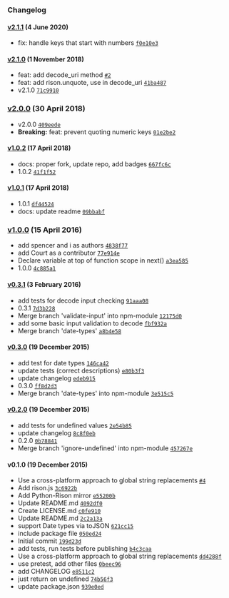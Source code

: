 ### Changelog

#### [v2.1.1](https://github.com/w33ble/rison-node/compare/v2.1.0...v2.1.1) (4 June 2020)
- fix: handle keys that start with numbers [`f0e10e3`](https://github.com/w33ble/rison-node/commit/f0e10e377bc328bfeb82e74c6498394612e6e4e6)

#### [v2.1.0](https://github.com/w33ble/rison-node/compare/v2.0.0...v2.1.0) (1 November 2018)
- feat: add decode_uri method [`#2`](https://github.com/w33ble/rison-node/pull/2)
- feat: add rison.unquote, use in decode_uri [`41ba487`](https://github.com/w33ble/rison-node/commit/41ba487d05ba623ce8bcde5da96517df61e2e7ff)
- v2.1.0 [`71c9910`](https://github.com/w33ble/rison-node/commit/71c991021497c9ad229b289b6a4bd72672855c50)

### [v2.0.0](https://github.com/w33ble/rison-node/compare/v1.0.2...v2.0.0) (30 April 2018)
- v2.0.0 [`409eede`](https://github.com/w33ble/rison-node/commit/409eedecda2ced49f31c57bfe250ddefd24b5cfe)
- **Breaking:** feat: prevent quoting numeric keys [`01e2be2`](https://github.com/w33ble/rison-node/commit/01e2be2fb546fdeea9f68cd5fd9087660cc1802c)

#### [v1.0.2](https://github.com/w33ble/rison-node/compare/v1.0.1...v1.0.2) (17 April 2018)
- docs: proper fork, update repo, add badges [`667fc6c`](https://github.com/w33ble/rison-node/commit/667fc6cd6a3ef4022228dd5de6f1d8a28b153eba)
- 1.0.2 [`41f1f52`](https://github.com/w33ble/rison-node/commit/41f1f528c4102553fa55d3a7ee54ba5b1f312eeb)

#### [v1.0.1](https://github.com/w33ble/rison-node/compare/v1.0.0...v1.0.1) (17 April 2018)
- 1.0.1 [`df44524`](https://github.com/w33ble/rison-node/commit/df44524cc91690a4f1bd425ae434c6cc7e3fb6e0)
- docs: update readme [`09bbabf`](https://github.com/w33ble/rison-node/commit/09bbabf3959d77bf26caa84f7221b3625992d27c)

### [v1.0.0](https://github.com/w33ble/rison-node/compare/v0.3.1...v1.0.0) (15 April 2016)
- add spencer and i as authors [`4838f77`](https://github.com/w33ble/rison-node/commit/4838f77084905fc2afe5b7aca793dfdc86302aa6)
- add Court as a contributor [`77e914e`](https://github.com/w33ble/rison-node/commit/77e914ea6d80915577cadbc26f1ebbbdece2dde3)
- Declare variable at top of function scope in next() [`a3ea585`](https://github.com/w33ble/rison-node/commit/a3ea585d9417c00747ff04a74732bfd6e4f40b3e)
- 1.0.0 [`4c885a1`](https://github.com/w33ble/rison-node/commit/4c885a1db1b3416186700c0556d06c0df7d3baef)

#### [v0.3.1](https://github.com/w33ble/rison-node/compare/v0.3.0...v0.3.1) (3 February 2016)
- add tests for decode input checking [`91aaa08`](https://github.com/w33ble/rison-node/commit/91aaa08518a1751f79456604c63810477381679d)
- 0.3.1 [`7d3b228`](https://github.com/w33ble/rison-node/commit/7d3b22813ba328240733c9316fcbe5322f23d061)
- Merge branch 'validate-input' into npm-module [`12175d0`](https://github.com/w33ble/rison-node/commit/12175d0429fc3f872e0dbbc1aecadc5a26f2f65b)
- add some basic input validation to decode [`fbf932a`](https://github.com/w33ble/rison-node/commit/fbf932a6bc98161ba46190c6906988671b4b1abe)
- Merge branch 'date-types' [`a8b4e58`](https://github.com/w33ble/rison-node/commit/a8b4e581af92e85eb5aae8379d8bae58ba6adb85)

#### [v0.3.0](https://github.com/w33ble/rison-node/compare/v0.2.0...v0.3.0) (19 December 2015)
- add test for date types [`146ca42`](https://github.com/w33ble/rison-node/commit/146ca423a3dc11001c02af237a1a07a6b67dc680)
- update tests (correct descriptions) [`e80b3f3`](https://github.com/w33ble/rison-node/commit/e80b3f31f648176b012aea8fb81a90b2d84fdc4e)
- update changelog [`edeb915`](https://github.com/w33ble/rison-node/commit/edeb915fae9d753907cda33857a8631a26fa3c4e)
- 0.3.0 [`ff8d2d3`](https://github.com/w33ble/rison-node/commit/ff8d2d3d69ebd46ae10098a68ab8e96912f754b4)
- Merge branch 'date-types' into npm-module [`3e515c5`](https://github.com/w33ble/rison-node/commit/3e515c5f7ca85e44022ee163597ae3d02ab2e4b8)

#### [v0.2.0](https://github.com/w33ble/rison-node/compare/v0.1.0...v0.2.0) (19 December 2015)
- add tests for undefined values [`2e54b85`](https://github.com/w33ble/rison-node/commit/2e54b85e33172dbd367bb464fd9032138bfbf097)
- update changelog [`8c8f0eb`](https://github.com/w33ble/rison-node/commit/8c8f0eb56ad3f9ea2a43aa40522f8c979f938181)
- 0.2.0 [`0b78841`](https://github.com/w33ble/rison-node/commit/0b78841b05acd36f30ea7738d1786a864de5adc2)
- Merge branch 'ignore-undefined' into npm-module [`457267e`](https://github.com/w33ble/rison-node/commit/457267e771c8b6818455220c1a69abd9b4cd1247)

#### v0.1.0 (19 December 2015)
- Use a cross-platform approach to global string replacements [`#4`](https://github.com/w33ble/rison-node/pull/4)
- Add rison.js [`3c6922b`](https://github.com/w33ble/rison-node/commit/3c6922b45d89cd0efcacbb59d8998b3f9c6f1807)
- Add Python-Rison mirror [`e55200b`](https://github.com/w33ble/rison-node/commit/e55200b19662e7bc6cddd6cc5f1d90fbd172e8e3)
- Update README.md [`4092df0`](https://github.com/w33ble/rison-node/commit/4092df0496488d260e6bff82a5d4428e4f21821d)
- Create LICENSE.md [`c0fe910`](https://github.com/w33ble/rison-node/commit/c0fe91066d9f62cc6f9893026d51de98fb1fbe53)
- Update README.md [`2c2a13a`](https://github.com/w33ble/rison-node/commit/2c2a13ac5fde1671e0d918b1ca8b01de559bca6d)
- support Date types via toJSON [`621cc15`](https://github.com/w33ble/rison-node/commit/621cc15f79bf87d53be3c7437b92242d7f96d9d1)
- include package file [`050ed24`](https://github.com/w33ble/rison-node/commit/050ed2439399df3716fc73ed28845ab09aa8cf69)
- Initial commit [`199d23d`](https://github.com/w33ble/rison-node/commit/199d23df569d6f8de4a5a6f165a9ecc7a5e13ae7)
- add tests, run tests before publishing [`b4c3caa`](https://github.com/w33ble/rison-node/commit/b4c3caa2c729d4a8aa3a9be146b156016fa9c668)
- Use a cross-platform approach to global string replacements [`dd4288f`](https://github.com/w33ble/rison-node/commit/dd4288ff5eb125ccf1ee1722d9930ab109b7a561)
- use pretest, add other files [`0beec96`](https://github.com/w33ble/rison-node/commit/0beec960e85c141e66217e58130189c1878f9366)
- add CHANGELOG [`e8511c2`](https://github.com/w33ble/rison-node/commit/e8511c2a98dcc34ae7681ad539e61c5c8470336c)
- just return on undefined [`74b56f3`](https://github.com/w33ble/rison-node/commit/74b56f319d7c1367607a1ae93c9e5a4d53124a20)
- update package.json [`939e0ed`](https://github.com/w33ble/rison-node/commit/939e0ed812feb6338d93b4e8266df4216b353880)
